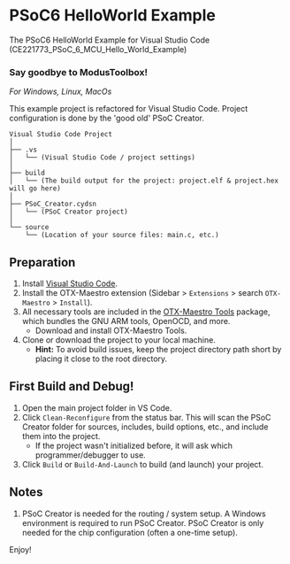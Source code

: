 # PSoC6 HelloWorld Example

The PSoC6 HelloWorld Example for Visual Studio Code (CE221773_PSoC_6_MCU_Hello_World_Example)

### Say goodbye to ModusToolbox!

<em>For Windows, Linux, MacOs</em>

This example project is refactored for Visual Studio Code. Project configuration is done by the 'good old' PSoC Creator.

```
Visual Studio Code Project
│
├── .vs
│   └── (Visual Studio Code / project settings)
│
├── build
│   └── (The build output for the project: project.elf & project.hex will go here)
│
├── PSoC_Creator.cydsn
│   └── (PSoC Creator project)
│
└── source
    └── (Location of your source files: main.c, etc.)
```

## Preparation
1. Install [Visual Studio Code](https://code.visualstudio.com/download).
1. Install the OTX-Maestro extension (Sidebar > `Extensions` > search `OTX-Maestro` > `Install`).
1. All necessary tools are included in the [OTX-Maestro Tools](https://github.com/onethinx/OTX-Maestro/releases) package, which bundles the GNU ARM tools, OpenOCD, and more.
   * Download and install OTX-Maestro Tools.
1. Clone or download the project to your local machine.
   * **Hint:** To avoid build issues, keep the project directory path short by placing it close to the root directory.

## First Build and Debug!
1. Open the main project folder in VS Code.
1. Click `Clean-Reconfigure` from the status bar. This will scan the PSoC Creator folder for sources, includes, build options, etc., and include them into the project.
   * If the project wasn't initialized before, it will ask which programmer/debugger to use.
1. Click `Build` or `Build-And-Launch` to build (and launch) your project.


## Notes
1. PSoC Creator is needed for the routing / system setup. A Windows environment is required to run PSoC Creator. PSoC Creator is only needed for the chip configuration (often a one-time setup).

Enjoy!
